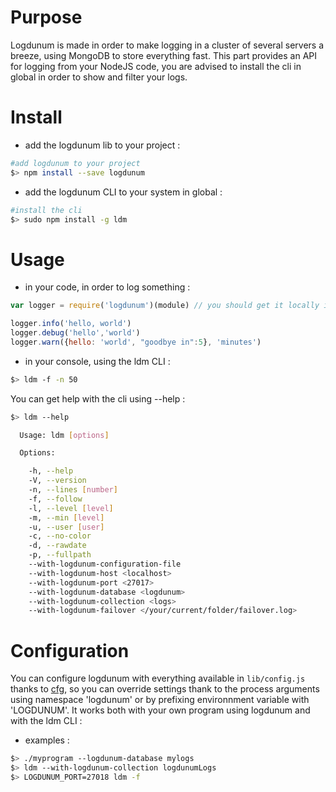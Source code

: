 Purpose
=======

Logdunum is made in order to make logging in a cluster of several servers a breeze, using MongoDB to store everything fast. This part provides an API for logging from your NodeJS code, you are advised to install the cli  in global in order to show and filter your logs.

Install
=======

* add the logdunum lib to your project :

```bash
#add logdunum to your project
$> npm install --save logdunum
```

* add the logdunum CLI to your system in global :
```bash
#install the cli
$> sudo npm install -g ldm
```

Usage
=====

* in your code, in order to log something :

```javascript
var logger = require('logdunum')(module) // you should get it locally in each module to report the file

logger.info('hello, world')
logger.debug('hello','world')
logger.warn({hello: 'world', "goodbye in":5}, 'minutes')
```

* in your console, using the ldm CLI :

```bash
$> ldm -f -n 50
```

You can get help with the cli using --help :

```bash
$> ldm --help

  Usage: ldm [options]

  Options:

    -h, --help                                                                   output usage information
    -V, --version                                                                output the version number
    -n, --lines [number]                                                         only output the last n lines
    -f, --follow                                                                 output appended lines as their arrive
    -l, --level [level]                                                          filter lines by level, either as a regexp, or a comma separated list
    -m, --min [level]                                                            minimal level threshold, [trace < debug < log < info < warn < error < fatal]
    -u, --user [user]                                                            output only what happened for user
    -c, --no-color                                                               output without colors
    -d, --rawdate                                                                output raw date, rather than humanized ones
    -p, --fullpath                                                               output full file path, rather than humanized ones
    --with-logdunum-configuration-file                                           set logdunum option [configuration file]
    --with-logdunum-host <localhost>                                             set logdunum option [host]
    --with-logdunum-port <27017>                                                 set logdunum option [port]
    --with-logdunum-database <logdunum>                                          set logdunum option [database]
    --with-logdunum-collection <logs>                                            set logdunum option [collection]
    --with-logdunum-failover </your/current/folder/failover.log>                 set logdunum option [failover]

```

Configuration
=============

You can configure logdunum with everything available in ```lib/config.js``` thanks to [cfg](https://github.com/LearnBoost/cfg.js), so you can override settings thank to the process arguments using namespace 'logdunum' or by prefixing environnment variable with 'LOGDUNUM'. It works both with your own program using logdunum and with the ldm CLI :

* examples :

```bash
$> ./myprogram --logdunum-database mylogs
$> ldm --with-logdunum-collection logdunumLogs
$> LOGDUNUM_PORT=27018 ldm -f
```

